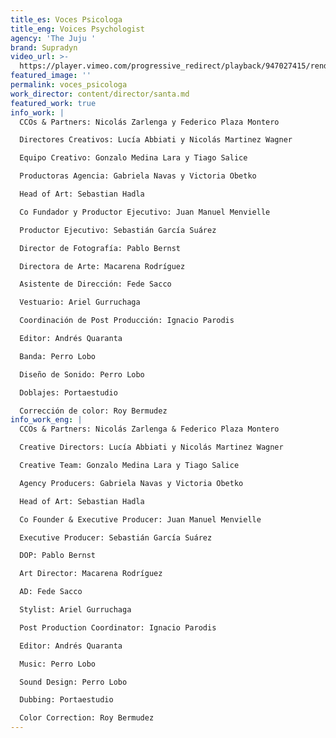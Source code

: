 ```yaml
---
title_es: Voces Psicologa
title_eng: Voices Psychologist
agency: 'The Juju '
brand: Supradyn
video_url: >-
  https://player.vimeo.com/progressive_redirect/playback/947027415/rendition/1080p/file.mp4?loc=external&log_user=0&signature=ba41e542e1012f77df1cf6eecfd7eacb508806101cf57f292127f3cb6777589b
featured_image: ''
permalink: voces_psicologa
work_director: content/director/santa.md
featured_work: true
info_work: |
  CCOs & Partners: Nicolás Zarlenga y Federico Plaza Montero

  Directores Creativos: Lucía Abbiati y Nicolás Martinez Wagner

  Equipo Creativo: Gonzalo Medina Lara y Tiago Salice

  Productoras Agencia: Gabriela Navas y Victoria Obetko

  Head of Art: Sebastian Hadla

  Co Fundador y Productor Ejecutivo: Juan Manuel Menvielle

  Productor Ejecutivo: Sebastián García Suárez

  Director de Fotografía: Pablo Bernst

  Directora de Arte: Macarena Rodríguez

  Asistente de Dirección: Fede Sacco

  Vestuario: Ariel Gurruchaga

  Coordinación de Post Producción: Ignacio Parodis

  Editor: Andrés Quaranta

  Banda: Perro Lobo

  Diseño de Sonido: Perro Lobo

  Doblajes: Portaestudio

  Corrección de color: Roy Bermudez
info_work_eng: |
  CCOs & Partners: Nicolás Zarlenga & Federico Plaza Montero

  Creative Directors: Lucía Abbiati y Nicolás Martinez Wagner

  Creative Team: Gonzalo Medina Lara y Tiago Salice

  Agency Producers: Gabriela Navas y Victoria Obetko

  Head of Art: Sebastian Hadla

  Co Founder & Executive Producer: Juan Manuel Menvielle

  Executive Producer: Sebastián García Suárez

  DOP: Pablo Bernst

  Art Director: Macarena Rodríguez

  AD: Fede Sacco

  Stylist: Ariel Gurruchaga

  Post Production Coordinator: Ignacio Parodis

  Editor: Andrés Quaranta

  Music: Perro Lobo

  Sound Design: Perro Lobo

  Dubbing: Portaestudio

  Color Correction: Roy Bermudez
---
```


